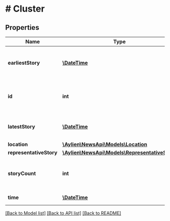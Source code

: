 # # Cluster

## Properties

Name | Type | Description | Notes
------------ | ------------- | ------------- | -------------
**earliestStory** | [**\DateTime**](\DateTime.md) | Publication date of the earliest story in cluster | [optional] 
**id** | **int** | ID of the cluster which is a unique identification | [optional] 
**latestStory** | [**\DateTime**](\DateTime.md) | Publication date of the latest story in cluster | [optional] 
**location** | [**\Aylien\NewsApi\Models\Location**](Location.md) |  | [optional] 
**representativeStory** | [**\Aylien\NewsApi\Models\RepresentativeStory**](RepresentativeStory.md) |  | [optional] 
**storyCount** | **int** | Number of stories associated with the cluster | [optional] 
**time** | [**\DateTime**](\DateTime.md) | Time of the event | [optional] 

[[Back to Model list]](../../README.md#documentation-for-models) [[Back to API list]](../../README.md#documentation-for-api-endpoints) [[Back to README]](../../README.md)


